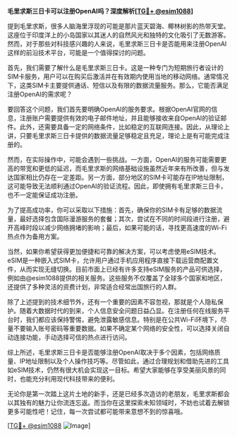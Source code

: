 **毛里求斯三日卡可以注册OpenAI吗？深度解析[[TG💪+ @esim1088](https://t.me/s/esim1088)]**

提到毛里求斯，很多人脑海里浮现的可能是那片蓝天碧海、椰林树影的热带天堂。这座位于印度洋上的小岛国家以其迷人的自然风光和独特的文化吸引了无数游客。然而，对于那些对科技感兴趣的人来说，毛里求斯三日卡是否能用来注册OpenAI这样的前沿技术平台，可能是一个值得探讨的问题。

首先，我们需要了解什么是毛里求斯三日卡。这是一种专门为短期旅行者设计的SIM卡服务，用户可以在购买后激活并在有效期内使用当地的移动网络。通常情况下，这类SIM卡主要提供通话、短信以及有限的数据流量服务。那么，它能否满足注册OpenAI的需求呢？

要回答这个问题，我们首先要明确OpenAI的服务要求。根据OpenAI官网的信息，注册账户需要提供有效的电子邮件地址，并且能够接收来自OpenAI的验证邮件。此外，还需要具备一定的网络条件，比如稳定的互联网连接。因此，从理论上讲，只要毛里求斯三日卡提供的数据流量足够稳定且充足，理论上是有可能完成注册的。

然而，在实际操作中，可能会遇到一些挑战。一方面，OpenAI的服务可能需要更高的带宽和更低的延迟，而毛里求斯的网络基础设施虽然近年来有所改善，但与发达国家相比仍存在一定差距。另一方面，部分地区的SIM卡可能存在IP地址限制，这可能导致无法顺利通过OpenAI的验证流程。因此，即使拥有毛里求斯三日卡，也不一定能保证成功注册。

为了提高成功率，你可以采取以下措施：首先，确保你的SIM卡有足够的数据流量，最好选择包含国际漫游服务的套餐；其次，尝试在不同的时间段进行注册，避开高峰时段以减少网络拥堵的影响；最后，如果可能的话，寻找更高速度的Wi-Fi热点作为备用方案。

当然，如果你希望获得更加便捷和可靠的解决方案，可以考虑使用eSIM技术。eSIM是一种嵌入式SIM卡，允许用户通过手机应用程序直接下载运营商配置文件，从而实现无缝切换。目前市面上已经有许多支持eSIM服务的产品可供选择，例如由@esim1088提供的相关服务。这些服务不仅覆盖了全球多个国家和地区，还提供了多种灵活的资费计划，非常适合经常出国旅行的人群。

除了上述提到的技术细节外，还有一个重要的因素不容忽视，那就是个人隐私保护。随着大数据时代的到来，个人信息安全问题日益凸显。在注册任何在线服务平台时，我们都应该保持警惕，避免泄露敏感信息。特别是在公共Wi-Fi环境下，尽量不要输入账号密码等重要数据。如果不确定某个网络的安全性，可以选择关闭自动连接功能，手动选择可信的热点进行访问。

综上所述，毛里求斯三日卡是否能够注册OpenAI取决于多个因素，包括网络质量、IP地址限制以及个人操作技巧等。尽管如此，通过合理规划和借助先进的工具如eSIM技术，仍然有很大机会实现这一目标。希望大家能够在享受美丽风景的同时，也能充分利用现代科技带来的便利。

无论你是第一次踏上这片土地的新手，还是已经多次造访的老朋友，毛里求斯都会以其独有的魅力让你流连忘返。而当你在这里探索未知领域时，不妨也试着去解锁更多可能性吧！记住，每一次尝试都可能带来意想不到的惊喜哦。

[[TG💪+ @esim1088](https://t.me/s/esim1088) ![Image](https://i.postimg.cc/4NQfJmqS/Snipaste-2025-05-13-00-14-12.png)]